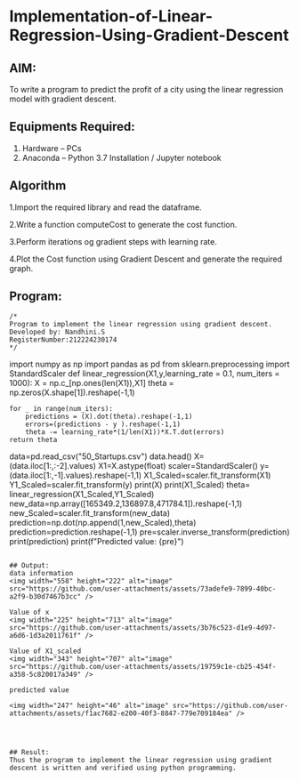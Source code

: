 # Implementation-of-Linear-Regression-Using-Gradient-Descent

## AIM:
To write a program to predict the profit of a city using the linear regression model with gradient descent.

## Equipments Required:
1. Hardware – PCs
2. Anaconda – Python 3.7 Installation / Jupyter notebook

## Algorithm

1.Import the required library and read the dataframe.

2.Write a function computeCost to generate the cost function.

3.Perform iterations og gradient steps with learning rate.

4.Plot the Cost function using Gradient Descent and generate the required graph.


## Program:
```
/*
Program to implement the linear regression using gradient descent.
Developed by: Nandhini.S
RegisterNumber:212224230174
*/
```
import numpy as np
import pandas as pd
from sklearn.preprocessing import StandardScaler
def linear_regression(X1,y,learning_rate = 0.1, num_iters = 1000):
    X = np.c_[np.ones(len(X1)),X1]
    theta = np.zeros(X.shape[1]).reshape(-1,1)
    
    for _ in range(num_iters):
        predictions = (X).dot(theta).reshape(-1,1)
        errors=(predictions - y ).reshape(-1,1)
        theta -= learning_rate*(1/len(X1))*X.T.dot(errors)
    return theta
data=pd.read_csv("50_Startups.csv")
data.head()
X=(data.iloc[1:,:-2].values)
X1=X.astype(float)
scaler=StandardScaler()
y=(data.iloc[1:,-1].values).reshape(-1,1)
X1_Scaled=scaler.fit_transform(X1)
Y1_Scaled=scaler.fit_transform(y)
print(X)
print(X1_Scaled)
theta= linear_regression(X1_Scaled,Y1_Scaled)
new_data=np.array([165349.2,136897.8,471784.1]).reshape(-1,1)
new_Scaled=scaler.fit_transform(new_data)
prediction=np.dot(np.append(1,new_Scaled),theta)
prediction=prediction.reshape(-1,1)
pre=scaler.inverse_transform(prediction)
print(prediction)
print(f"Predicted value: {pre}")
```

## Output:
data information
<img width="558" height="222" alt="image" src="https://github.com/user-attachments/assets/73adefe9-7899-40bc-a2f9-b30d7467b3cc" />

Value of x
<img width="225" height="713" alt="image" src="https://github.com/user-attachments/assets/3b76c523-d1e9-4d97-a6d6-1d3a2011761f" />

Value of X1_scaled
<img width="343" height="707" alt="image" src="https://github.com/user-attachments/assets/19759c1e-cb25-454f-a358-5c820017a349" />

predicted value

<img width="247" height="46" alt="image" src="https://github.com/user-attachments/assets/f1ac7682-e200-40f3-8847-779e709184ea" />




## Result:
Thus the program to implement the linear regression using gradient descent is written and verified using python programming.
